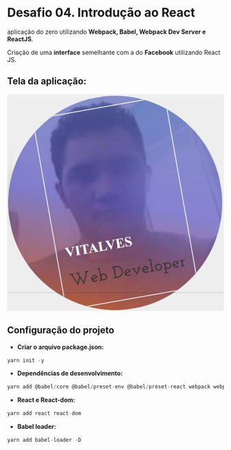 # Desafio 04. Introdução ao React

aplicação do zero utilizando **Webpack, Babel, Webpack Dev Server e ReactJS**.

Criação de uma **interface** semelhante com a do **Facebook** utilizando React JS.

## Tela da aplicação:

![Facebook](assets/facebook.jpg)

## Configuração do projeto

- **Criar o arquivo package.json:**
```js
yarn init -y
```

- **Dependências de desenvolvimento:**
```js
yarn add @babel/core @babel/preset-env @babel/preset-react webpack webpack-cli -D
```

- **React e React-dom:**
```js
yarn add react react-dom
```

- **Babel loader:**
```js
yarn add babel-loader -D
```











